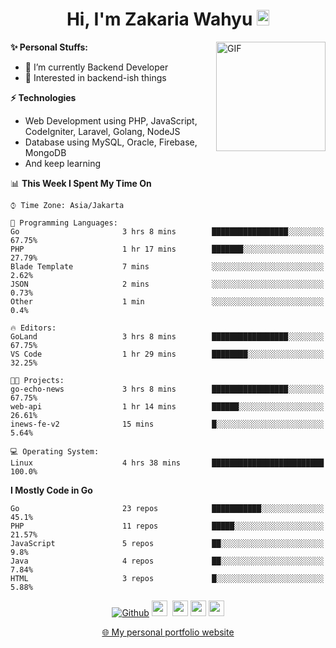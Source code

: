 <h1 align="center">Hi, I'm Zakaria Wahyu <img src="https://github.com/TheDudeThatCode/TheDudeThatCode/blob/master/Assets/Hi.gif" width="20px" height="25px"></h1>

<img align="right" alt="GIF" height="175px" src="https://www.nayakapratama.co.id/wp-content/uploads/2019/07/Website-Maintenance.gif" />

**✨ Personal Stuffs:**
- 🔭 I’m currently Backend Developer
- 🌱 Interested in backend-ish things

**⚡ Technologies**
- Web Development using PHP, JavaScript, CodeIgniter, Laravel, Golang, NodeJS
- Database using MySQL, Oracle, Firebase, MongoDB
- And keep learning

<!--START_SECTION:waka-->
📊 **This Week I Spent My Time On** 

```text
⌚︎ Time Zone: Asia/Jakarta

💬 Programming Languages: 
Go                       3 hrs 8 mins        █████████████████░░░░░░░░   67.75% 
PHP                      1 hr 17 mins        ███████░░░░░░░░░░░░░░░░░░   27.79% 
Blade Template           7 mins              ░░░░░░░░░░░░░░░░░░░░░░░░░   2.62% 
JSON                     2 mins              ░░░░░░░░░░░░░░░░░░░░░░░░░   0.73% 
Other                    1 min               ░░░░░░░░░░░░░░░░░░░░░░░░░   0.4%

🔥 Editors: 
GoLand                   3 hrs 8 mins        █████████████████░░░░░░░░   67.75% 
VS Code                  1 hr 29 mins        ████████░░░░░░░░░░░░░░░░░   32.25%

🐱‍💻 Projects: 
go-echo-news             3 hrs 8 mins        █████████████████░░░░░░░░   67.75% 
web-api                  1 hr 14 mins        ██████░░░░░░░░░░░░░░░░░░░   26.61% 
inews-fe-v2              15 mins             █░░░░░░░░░░░░░░░░░░░░░░░░   5.64%

💻 Operating System: 
Linux                    4 hrs 38 mins       █████████████████████████   100.0%

```

**I Mostly Code in Go** 

```text
Go                       23 repos            ███████████░░░░░░░░░░░░░░   45.1% 
PHP                      11 repos            █████░░░░░░░░░░░░░░░░░░░░   21.57% 
JavaScript               5 repos             ██░░░░░░░░░░░░░░░░░░░░░░░   9.8% 
Java                     4 repos             ██░░░░░░░░░░░░░░░░░░░░░░░   7.84% 
HTML                     3 repos             █░░░░░░░░░░░░░░░░░░░░░░░░   5.88%

```



<!--END_SECTION:waka-->

<p align="center">
<a href="https://github.com/zakariawahyu" target="_blank"><img alt="Github" src="https://img.shields.io/badge/GitHub-%2312100E.svg?&style=for-the-badge&logo=Github&logoColor=white" /></a>
<a href="https://www.twitter.com/_zakariawahyu"><img src="https://img.shields.io/badge/twitter-%231DA1F2.svg?&style=for-the-badge&logo=twitter&logoColor=white" height=25></a> 
<a href="https://www.linkedin.com/in/zakariawahyu"><img src="https://img.shields.io/badge/linkedin-%230077B5.svg?&style=for-the-badge&logo=linkedin&logoColor=white" height=25></a> 
<a href="https://www.instagram.com/_zakariawahyu"><img src="https://img.shields.io/badge/instagram-%23E4405F.svg?&style=for-the-badge&logo=instagram&logoColor=white" height=25></a>
<a href="https://medium.com/@zakariawahyu"><img src="https://img.shields.io/badge/Medium-12100E?style=for-the-badge&logo=medium&logoColor=white" height=25></a>
</p>
<p align="center"><a href="https://www.zakariawahyu.com" target="_blank">🌐 My personal portfolio website</a></p>
